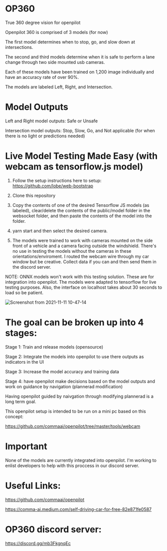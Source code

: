 # OP360
True 360 degree vision for openpilot

Openpilot 360 is comprised of 3 models (for now)

The first model determines when to stop, go, and slow down at intersections.

The second and third models determine when it is safe to perform a lane change through two side mounted usb cameras. 

Each of these models have been trained on 1,200 image individually and have an accuracy rate of over 90%. 

The models are labeled Left, Right, and Intersection.

# Model Outputs 
Left and Right model outputs: Safe or Unsafe 

Intersection model outputs: Stop, Slow, Go, and Not applicable (for when there is no light or predictions needed)

# Live Model Testing Made Easy (with webcam as tensorflow.js model)
1) Follow the setup instructions here to setup: https://github.com/lobe/web-bootstrap 

2) Clone this repository

3) Copy the contents of one of the desired Tensorflow JS models (as labeled), clear/delete the contents of the public/model folder in the websocket folder, and then paste the contents of the model into the folder. 

4) yarn start and then select the desired camera. 

5) The models were trained to work with cameras mounted on the side front of a vehicle and a camera facing outside the windshield. There's no use in testing the models without the cameras in these orientations/enviroment. I routed the webcam wire through my car window but be creative. Collect data if you can and then send them in the discord server. 

NOTE: ONNX models won't work with this testing solution. These are for integration into openpilot. The models were adapted to tensorflow for live testing purposes. Also, the interface on localhost takes about 30 seconds to load so be patient. 

![Screenshot from 2021-11-11 10-47-14](https://user-images.githubusercontent.com/58639429/141352433-0363d82b-812f-42b9-b45a-c957ed6fdbcf.png)


# The goal can be broken up into 4 stages: 
Stage 1: Train and release models (opensource)

Stage 2: Integrate the models into openpilot to use there outputs as indicators in the UI 

Stage 3: Increase the model accuracy and training data

Stage 4: have openpilot make decisions based on the model outputs and work on guidance by navigation (plannerad modification)

Having openpilot guided by naivgation through modifying plannerad is a long term goal. 

This openpilot setup is intended to be run on a mini pc based on this concept: 

https://github.com/commaai/openpilot/tree/master/tools/webcam 

# Important 
None of the models are currently integrated into openpilot. I'm working to enlist developers to help with this proccess in our discord server. 

# Useful Links: 
https://github.com/commaai/openpilot

https://comma-ai.medium.com/self-driving-car-for-free-82e871fe0587

# OP360 discord server: 
https://discord.gg/mb3FkgnqEc 



